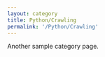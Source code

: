 ```yaml
---
layout: category
title: Python/Crawling
permalink: '/Python/Crawling'
---
```

Another sample category page.
